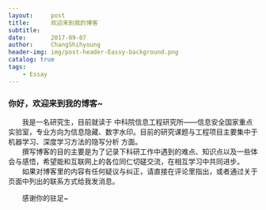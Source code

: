 ```yaml
---
layout:     post
title:      欢迎来到我的博客
subtitle:   
date:       2017-09-07
author:     ChangShihyoung
header-img: img/post-header-Eassy-background.png
catalog: true
tags:
    - Essay
---
```


### 你好，欢迎来到我的博客~  
&emsp;&emsp;我是一名研究生，目前就读于 中科院信息工程研究所——信息安全国家重点实验室，专业方向为信息隐藏、数字水印。目前的研究课题与工程项目主要集中于 机器学习、深度学习方法的隐写分析 方面。  
&emsp;&emsp;撰写博客的目的主要是为了记录下科研工作中遇到的难点、知识点以及一些体会与感悟，希望能和互联网上的各位同仁切磋交流，在相互学习中共同进步。  
&emsp;&emsp;如果对博客里的内容有任何疑议与纠正，请直接在评论里指出，或者通过关于页面中列出的联系方式给我发消息。  

&emsp;&emsp;感谢你的驻足~  

